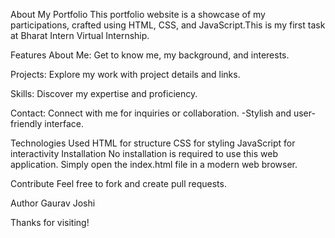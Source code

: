 About My Portfolio
This portfolio website is a showcase of my participations, crafted using HTML, CSS, and JavaScript.This is my first task at Bharat Intern Virtual Internship.

Features
About Me: Get to know me, my background, and interests.

Projects: Explore my work with project details and links.

Skills: Discover my expertise and proficiency.

Contact: Connect with me for inquiries or collaboration. -Stylish and user-friendly interface.


Technologies Used
HTML for structure
CSS for styling
JavaScript for interactivity
Installation
No installation is required to use this web application. Simply open the index.html file in a modern web browser.

Contribute
Feel free to fork and create pull requests.

Author
Gaurav Joshi

Thanks for visiting!
